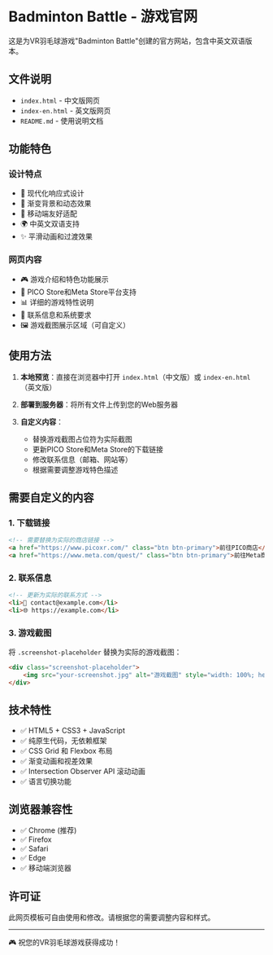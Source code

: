 # Badminton Battle - 游戏官网

这是为VR羽毛球游戏"Badminton Battle"创建的官方网站，包含中英文双语版本。

## 文件说明

- `index.html` - 中文版网页
- `index-en.html` - 英文版网页
- `README.md` - 使用说明文档

## 功能特色

### 设计特点
- 🎨 现代化响应式设计
- 🌈 渐变背景和动态效果
- 📱 移动端友好适配
- 🌍 中英文双语支持
- ✨ 平滑动画和过渡效果

### 网页内容
- 🎮 游戏介绍和特色功能展示
- 🏪 PICO Store和Meta Store平台支持
- 📊 详细的游戏特性说明
- 📱 联系信息和系统要求
- 🖼️ 游戏截图展示区域（可自定义）

## 使用方法

1. **本地预览**：直接在浏览器中打开 `index.html`（中文版）或 `index-en.html`（英文版）

2. **部署到服务器**：将所有文件上传到您的Web服务器

3. **自定义内容**：
   - 替换游戏截图占位符为实际截图
   - 更新PICO Store和Meta Store的下载链接
   - 修改联系信息（邮箱、网站等）
   - 根据需要调整游戏特色描述

## 需要自定义的内容

### 1. 下载链接
```html
<!-- 需要替换为实际的商店链接 -->
<a href="https://www.picoxr.com/" class="btn btn-primary">前往PICO商店</a>
<a href="https://www.meta.com/quest/" class="btn btn-primary">前往Meta商店</a>
```

### 2. 联系信息
```html
<!-- 更新为实际的联系方式 -->
<li>📧 contact@example.com</li>
<li>🌐 https://example.com</li>
```

### 3. 游戏截图
将 `.screenshot-placeholder` 替换为实际的游戏截图：
```html
<div class="screenshot-placeholder">
    <img src="your-screenshot.jpg" alt="游戏截图" style="width: 100%; height: 100%; object-fit: cover; border-radius: 15px;">
</div>
```

## 技术特性

- ✅ HTML5 + CSS3 + JavaScript
- ✅ 纯原生代码，无依赖框架
- ✅ CSS Grid 和 Flexbox 布局
- ✅ 渐变动画和视差效果
- ✅ Intersection Observer API 滚动动画
- ✅ 语言切换功能

## 浏览器兼容性

- ✅ Chrome (推荐)
- ✅ Firefox
- ✅ Safari
- ✅ Edge
- ✅ 移动端浏览器

## 许可证

此网页模板可自由使用和修改。请根据您的需要调整内容和样式。

---

🎮 祝您的VR羽毛球游戏获得成功！ 